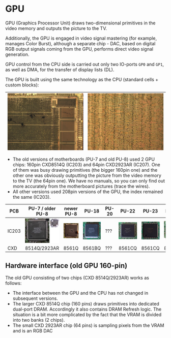 # GPU

GPU (Graphics Processor Unit) draws two-dimensional primitives in the video memory and outputs the picture to the TV.

Additionally, the GPU is engaged in video signal mastering (for example, manages Color Burst), although a separate chip - DAC, based on digital RGB output signals coming from the GPU, performs direct video signal generation.

GPU control from the CPU side is carried out only two IO-ports `GP0` and `GP1`, as well as DMA, for the transfer of display lists (DL).

The GPU is built using the same technology as the CPU (standard cells + custom blocks):

|![GPU_chip_lowres](/wiki/imgstore/GPU_chip_lowres.jpg)|![GPU_standard_cells](/wiki/imgstore/GPU_standard_cells.jpg)|
|---|---|

- The old versions of motherboards (PU-7 and old PU-8) used 2 GPU chips: 160pin CXD8514Q (IC203) and 64pin CXD2923AR (IC207). One of them was busy drawing primitives (the bigger 160pin one) and the other one was obviously outputting the picture from the video memory to the TV (the 64pin one). We have no manuals, so you can only find out more accurately from the motherboard pictures (trace the wires).
- All other versions used 208pin versions of the GPU, the index remained the same (IC203).

|PCB|PU-7 / older PU-8|newer PU-8|PU-18|PU-20|PU-22|PU-23|PM-41|PM-41(2)|
|---|---|---|---|---|---|---|---|---|
|IC203|![PU7_gpu_package](/wiki/imgstore/PU7_gpu_package.jpg)|![NewPU8_gpu_package](/wiki/imgstore/NewPU8_gpu_package.jpg)|![PU18_gpu_package](/wiki/imgstore/PU18_gpu_package.jpg)|???|![PU22_gpu_package](/wiki/imgstore/PU22_gpu_package.jpg)|![PU23_gpu_package](/wiki/imgstore/PU23_gpu_package.jpg)|![PM41_gpu_package](/wiki/imgstore/PM41_gpu_package.jpg)|![PM412_gpu_package](/wiki/imgstore/PM412_gpu_package.jpg)|
|CXD|8514Q/2923AR|8561Q|8561BQ|???|8561CQ|8561CQ|8561CQ|???|

## Hardware interface (old GPU 160-pin)

The old GPU consisting of two chips (CXD 8514Q/2923AR) works as follows:

- The interface between the GPU and the CPU has not changed in subsequent versions.
- The larger CXD 8514Q chip (160 pins) draws primitives into dedicated dual-port DRAM. Accordingly it also contains DRAM Refresh logic. The situation is a bit more complicated by the fact that the VRAM is divided into two banks (2 chips).
- The small CXD 2923AR chip (64 pins) is sampling pixels from the VRAM and is an RGB DAC

